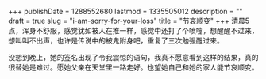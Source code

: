 +++
publishDate = 1288552680
lastmod = 1335505012
description = ""
draft = true
slug = "i-am-sorry-for-your-loss"
title = "节哀顺变"
+++
清晨5点，浑身不舒服，感觉犹如被人在推一样，感觉中还打了个喷嚏，想醒醒不过来，想叫叫不出声，也许是传说中的被鬼附身吧，重复了三次勉强醒过来。

没想到晚上，她的签名出现了令我震惊的语句，我真不愿意看到这样的结果，真的很替她是难过。愿她父亲在天堂里一路走好。也望她自己和她的家人能节哀顺变。